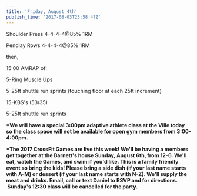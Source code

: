 ```yaml
---
title: 'Friday, August 4th'
publish_time: '2017-08-03T23:58:47Z'
---
```


Shoulder Press 4-4-4-4\@85% 1RM

Pendlay Rows 4-4-4-4\@85% 1RM

then,

15:00 AMRAP of:

5-Ring Muscle Ups

5-25ft shuttle run sprints (touching floor at each 25ft increment)

15-KBS's (53/35)

5-25ft shuttle run sprints

**\*We will have a special 3:00pm adaptive athlete class at the Ville
today so the class space will not be available for open gym members from
3:00-4:00pm.**

**\*The 2017 CrossFit Games are live this week! We'll be having a
members get together at the Barnett's house Sunday, August 6th, from
12-6. We'll eat, watch the Games, and swim if you'd like. This is a
family friendly event so bring the kids! Please bring a side dish (if
your last name starts with A-M) or dessert (if your last name starts
with N-Z). We'll supply the meat and drinks. Email, call or text Daniel
to RSVP and for directions.  Sunday's 12:30 class will be cancelled for
the party.**
